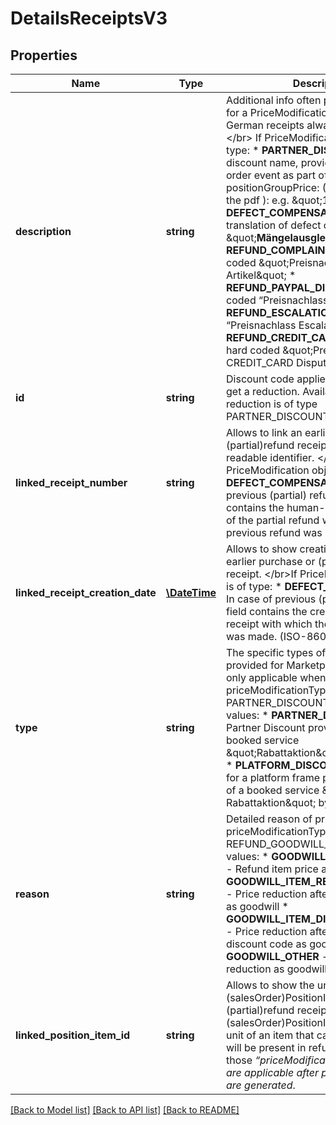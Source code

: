 # DetailsReceiptsV3

## Properties
Name | Type | Description | Notes
------------ | ------------- | ------------- | -------------
**description** | **string** | Additional info often printed on the pdf for a PriceModification object (on German receipts always in German)&lt;/br&gt; If PriceModification object is of type: * **PARTNER_DISCOUNT** - discount name, provided with sales order event as part of positionGroupPrice: (What we print on the pdf ): e.g.  \&quot;1 € Rabatt\&quot; * **DEFECT_COMPENSATION** - ( German translation of defect compensation)  \&quot;**Mängelausgleich**\&quot; * **REFUND_COMPLAINT_ITEM** - hard coded \&quot;Preisnachlass Reklamation Artikel\&quot; * **REFUND_PAYPAL_DISPUTE** - hard coded “Preisnachlass PayPal Disput“ * **REFUND_ESCALATION** - hard coded “Preisnachlass Escalation“ * **REFUND_CREDIT_CARD_DISPUTE** - hard coded \&quot;Preisnachlass CREDIT_CARD Disput\&quot; | 
**id** | **string** | Discount code applied to the order to get a reduction. Available when reduction is of type PARTNER_DISCOUNT | [optional] 
**linked_receipt_number** | **string** | Allows to link an earlier purchase or (partial)refund receipt by human-readable identifier. &lt;/br&gt;If PriceModification object is of type: * **DEFECT_COMPENSATION**: In case of previous (partial) refunds this field contains the human-readable identifier of the partial refund with which the previous refund was made | [optional] 
**linked_receipt_creation_date** | [**\DateTime**](\DateTime.md) | Allows to show creation date of linked earlier purchase or (partial)refund receipt. &lt;/br&gt;If PriceModification object is of type: * **DEFECT_COMPENSATION**: In case of previous (partial) refunds this field contains the creation date of linked receipt with which the previous refund was made. (ISO-8601 format) | [optional] 
**type** | **string** | The specific types of discounts provided for Marketplace. This field is only applicable when the priceModificationType for the item is PARTNER_DISCOUNT &lt;/br&gt;Possible values: * **PARTNER_DISCOUNT** - a Partner Discount provided because of a booked service \&quot;Rabattaktion\&quot; by the partner * **PLATFORM_DISCOUNT** - a Discount for a platform frame provided because of a booked service \&quot;Marktplatz Rabattaktion\&quot; by the partner | [optional] 
**reason** | **string** | Detailed reason of priceModifications of priceModificationType REFUND_GOODWILL_ITEM.  Possible values: * **GOODWILL_ITEM_FOR_FREE** - Refund item price as goodwill * **GOODWILL_ITEM_RETURN_REJECTED** - Price reduction after return rejection as goodwill * **GOODWILL_ITEM_DISCOUNT_EXPIRED** - Price reduction after using old discount code as goodwill * **GOODWILL_OTHER** - Individual price reduction as goodwill | [optional] 
**linked_position_item_id** | **string** | Allows to show the unique identifier (salesOrder)PositionItem of an earlier (partial)refund receipt of items.&lt;/br&gt; A (salesOrder)PositionItem is the smallest unit of an item that can be ordered.  It will be present in refund receipts for those _“priceModificationType” which are applicable after purchase receipts are generated_. | [optional] 

[[Back to Model list]](../../README.md#documentation-for-models) [[Back to API list]](../../README.md#documentation-for-api-endpoints) [[Back to README]](../../README.md)

